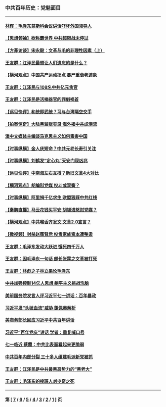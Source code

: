 ### 中共百年历史：党魁面目
---
#### [林辉：毛泽东莫斯科会议讲话吓坏外国领导人](../../pages/nf1176107/n13917931.md?06290430) 
#### [【思想领袖】欲称霸世界 中共超限战未停过](../../pages/nf1176107/n13745142.md?06290430) 
#### [【方菲访谈】宋永毅：文革与毛的非理性因素（上）](../../pages/nf1176107/n13469956.md?06290430) 
#### [王友群：江泽民最想让人们遗忘的是什么？](../../pages/nf1176107/n13408949.md?06290430) 
#### [【横河观点】中国共产运动拐点 暴严重衰老迹象](../../pages/nf1176107/n13388333.md?06290430) 
#### [王友群：江泽民与108名中共亿元贪官](../../pages/nf1176107/n13352358.md?06290430) 
#### [王友群：江泽民是活摘器官的罪魁祸首](../../pages/nf1176107/n13336903.md?06290430) 
#### [【远见快评】和统即武统？习与台湾隔空交手](../../pages/nf1176107/n13297739.md?06290430) 
#### [【拍案惊奇】大陆黑监狱实录 海外揭中共成潮流](../../pages/nf1176107/n13288853.md?06290430) 
#### [澳中文媒体主编谈马克思主义如何毒害中国](../../pages/nf1176107/n13257387.md?06290430) 
#### [【时事纵横】金人庆短命？中共元老长寿引关注](../../pages/nf1176107/n13217934.md?06290430) 
#### [【时事纵横】刘鹤发“定心丸”天安门现凶兆](../../pages/nf1176107/n13215416.md?06290430) 
#### [【远见快评】中南海左右互搏？新旧文革4大对比](../../pages/nf1176107/n13214745.md?06290430) 
#### [【横河观点】胡编怼党媒 权斗或双簧？](../../pages/nf1176107/n13210864.md?06290430) 
#### [【时事纵横】阿里捐千亿求生 欧盟狠踩中共红线](../../pages/nf1176107/n13206431.md?06290430) 
#### [【秦鹏直播】马云花钱买平安 胡锡进怒怼党媒？](../../pages/nf1176107/n13206392.md?06290430) 
#### [【横河观点】中共喉舌齐发文 文革2.0宣言？](../../pages/nf1176107/n13201248.md?06290430) 
#### [【微视频】封杀赵薇背后 权贵家族资本遭整肃](../../pages/nf1176107/n13197798.md?06290430) 
#### [王友群：毛泽东发动大跃进 饿死四千万人](../../pages/nf1176107/n13177158.md?06290430) 
#### [王友群：因毛泽东一句话 部长张霖之文革被打死](../../pages/nf1176107/n13161711.md?06290430) 
#### [王友群：林彪之子林立果论毛泽东](../../pages/nf1176107/n13128622.md?06290430) 
#### [中共加强控制14亿人思想 躺平主义挑战洗脑](../../pages/nf1176107/n13094299.md?06290430) 
#### [美前国务院发言人评习近平七一讲话：百年暴政](../../pages/nf1176107/n13066986.md?06290430) 
#### [习近平发“头破血流”威胁 蓬佩奥解析](../../pages/nf1176107/n13063604.md?06290430) 
#### [美商务部长回应习近平中共百年讲话](../../pages/nf1176107/n13062903.md?06290430) 
#### [习近平“百年党庆”讲话 学者：重复喊口号](../../pages/nf1176107/n13061411.md?06290430) 
#### [七一临近 蔡霞：中共比表面看起来更脆弱](../../pages/nf1176107/n13056418.md?06290430) 
#### [中共百年内部分裂 三十多人组建毛派新党被抓](../../pages/nf1176107/n13044023.md?06290430) 
#### [王友群：江泽民是中共最黑恶势力的“黑老大”](../../pages/nf1176107/n13022180.md?06290430) 
#### [王友群：毛泽东的接班人刘少奇之死](../../pages/nf1176107/n12991772.md?06290430) 

---
#### 第 [ [7](./7.md?06290430) / [6](./6.md?06290430) / [5](./5.md?06290430) / [4](./4.md?06290430) / [3](./3.md?06290430) / [2](./2.md?06290430) / [1](./1.md?06290430) ] 页
